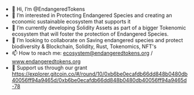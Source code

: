 - 👋 Hi, I’m @EndangeredTokens
- 👀 I’m interested in Protecting Endangered Species and creating an economic sustainable ecosystem that supports it
- 🌱 I’m currently developing Solidity Assets as part of a bigger Tokenomic ecosystem that will foster the protection of Endangered Species.
- 💞️ I’m looking to collaborate on Saving endangered species and protect biodiversity & Blockchain, Solidity, Rust, Tokenomics, NFT's
- 📫 How to reach me: ecosystem@endangeredtokens.org / www.endangeredtokens.org
- 🌳 Support us through our grant https://explorer.gitcoin.co/#/round/10/0xb6be0ecafdb66dd848b0480db40056ff94a9465d/0xb6be0ecafdb66dd848b0480db40056ff94a9465d-78
<!---
EndangeredTokens/EndangeredTokens is a ✨ special ✨ repository because its `README.md` (this file) appears on your GitHub profile.
You can click the Preview link to take a look at your changes.
--->
